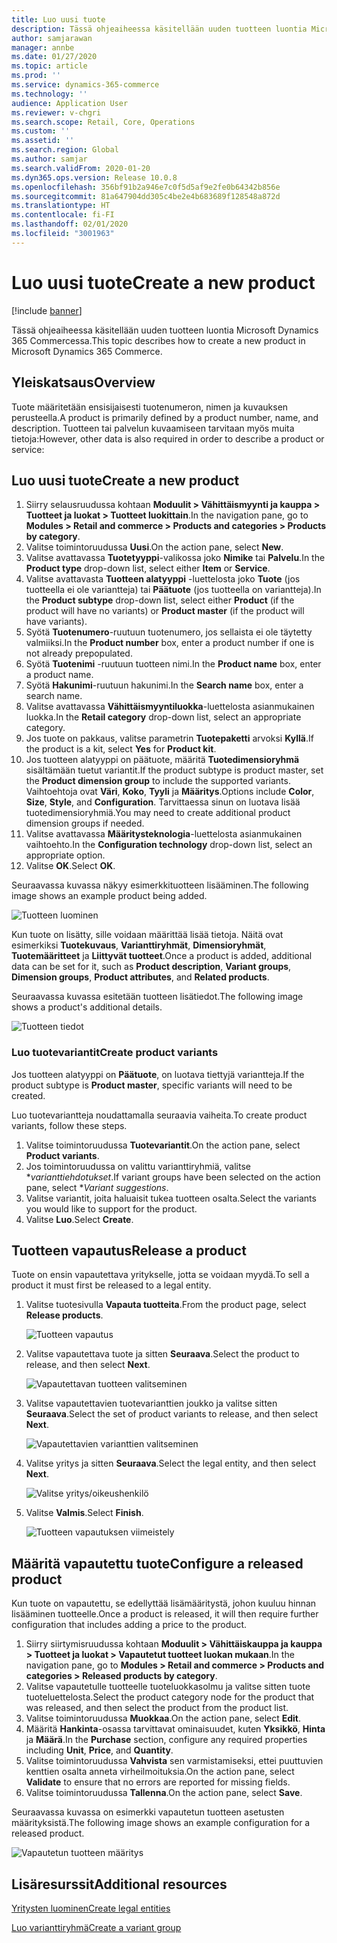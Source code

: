 ```yaml
---
title: Luo uusi tuote
description: Tässä ohjeaiheessa käsitellään uuden tuotteen luontia Microsoft Dynamics 365 Commercessa.
author: samjarawan
manager: annbe
ms.date: 01/27/2020
ms.topic: article
ms.prod: ''
ms.service: dynamics-365-commerce
ms.technology: ''
audience: Application User
ms.reviewer: v-chgri
ms.search.scope: Retail, Core, Operations
ms.custom: ''
ms.assetid: ''
ms.search.region: Global
ms.author: samjar
ms.search.validFrom: 2020-01-20
ms.dyn365.ops.version: Release 10.0.8
ms.openlocfilehash: 356bf91b2a946e7c0f5d5af9e2fe0b64342b856e
ms.sourcegitcommit: 81a647904dd305c4be2e4b683689f128548a872d
ms.translationtype: HT
ms.contentlocale: fi-FI
ms.lasthandoff: 02/01/2020
ms.locfileid: "3001963"
---
```

# <a name="create-a-new-product"></a><span data-ttu-id="8d69a-103">Luo uusi tuote</span><span class="sxs-lookup"><span data-stu-id="8d69a-103">Create a new product</span></span>


[!include [banner](includes/banner.md)]

<span data-ttu-id="8d69a-104">Tässä ohjeaiheessa käsitellään uuden tuotteen luontia Microsoft Dynamics 365 Commercessa.</span><span class="sxs-lookup"><span data-stu-id="8d69a-104">This topic describes how to create a new product in Microsoft Dynamics 365 Commerce.</span></span>

## <a name="overview"></a><span data-ttu-id="8d69a-105">Yleiskatsaus</span><span class="sxs-lookup"><span data-stu-id="8d69a-105">Overview</span></span>

<span data-ttu-id="8d69a-106">Tuote määritetään ensisijaisesti tuotenumeron, nimen ja kuvauksen perusteella.</span><span class="sxs-lookup"><span data-stu-id="8d69a-106">A product is primarily defined by a product number, name, and description.</span></span> <span data-ttu-id="8d69a-107">Tuotteen tai palvelun kuvaamiseen tarvitaan myös muita tietoja:</span><span class="sxs-lookup"><span data-stu-id="8d69a-107">However, other data is also required in order to describe a product or service:</span></span>

## <a name="create-a-new-product"></a><span data-ttu-id="8d69a-108">Luo uusi tuote</span><span class="sxs-lookup"><span data-stu-id="8d69a-108">Create a new product</span></span>

1. <span data-ttu-id="8d69a-109">Siirry selausruudussa kohtaan **Moduulit \> Vähittäismyynti ja kauppa \> Tuotteet ja luokat \> Tuotteet luokittain**.</span><span class="sxs-lookup"><span data-stu-id="8d69a-109">In the navigation pane, go to **Modules \> Retail and commerce \> Products and categories \> Products by category**.</span></span>
1. <span data-ttu-id="8d69a-110">Valitse toimintoruudussa **Uusi**.</span><span class="sxs-lookup"><span data-stu-id="8d69a-110">On the action pane, select **New**.</span></span>
1. <span data-ttu-id="8d69a-111">Valitse avattavassa **Tuotetyyppi**-valikossa joko **Nimike** tai **Palvelu**.</span><span class="sxs-lookup"><span data-stu-id="8d69a-111">In the **Product type** drop-down list, select either **Item** or **Service**.</span></span>
1. <span data-ttu-id="8d69a-112">Valitse avattavasta **Tuotteen alatyyppi** -luettelosta joko **Tuote** (jos tuotteella ei ole variantteja) tai **Päätuote** (jos tuotteella on variantteja).</span><span class="sxs-lookup"><span data-stu-id="8d69a-112">In the **Product subtype** drop-down list, select either **Product** (if the product will have no variants) or **Product master** (if the product will have variants).</span></span>
1. <span data-ttu-id="8d69a-113">Syötä **Tuotenumero**-ruutuun tuotenumero, jos sellaista ei ole täytetty valmiiksi.</span><span class="sxs-lookup"><span data-stu-id="8d69a-113">In the **Product number** box, enter a product number if one is not already prepopulated.</span></span>
1. <span data-ttu-id="8d69a-114">Syötä **Tuotenimi** -ruutuun tuotteen nimi.</span><span class="sxs-lookup"><span data-stu-id="8d69a-114">In the **Product name** box, enter a product name.</span></span>
1. <span data-ttu-id="8d69a-115">Syötä **Hakunimi**-ruutuun hakunimi.</span><span class="sxs-lookup"><span data-stu-id="8d69a-115">In the **Search name** box, enter a search name.</span></span>
1. <span data-ttu-id="8d69a-116">Valitse avattavassa **Vähittäismyyntiluokka**-luettelosta asianmukainen luokka.</span><span class="sxs-lookup"><span data-stu-id="8d69a-116">In the **Retail category** drop-down list, select an appropriate category.</span></span>
1. <span data-ttu-id="8d69a-117">Jos tuote on pakkaus, valitse parametrin **Tuotepaketti** arvoksi **Kyllä**.</span><span class="sxs-lookup"><span data-stu-id="8d69a-117">If the product is a kit, select **Yes** for **Product kit**.</span></span>
1. <span data-ttu-id="8d69a-118">Jos tuotteen alatyyppi on päätuote, määritä **Tuotedimensioryhmä** sisältämään tuetut variantit.</span><span class="sxs-lookup"><span data-stu-id="8d69a-118">If the product subtype is product master, set the **Product dimension group** to include the supported variants.</span></span> <span data-ttu-id="8d69a-119">Vaihtoehtoja ovat **Väri**, **Koko**, **Tyyli** ja **Määritys**.</span><span class="sxs-lookup"><span data-stu-id="8d69a-119">Options include **Color**, **Size**, **Style**, and **Configuration**.</span></span> <span data-ttu-id="8d69a-120">Tarvittaessa sinun on luotava lisää tuotedimensioryhmiä.</span><span class="sxs-lookup"><span data-stu-id="8d69a-120">You may need to create additional product dimension groups if needed.</span></span>
1. <span data-ttu-id="8d69a-121">Valitse avattavassa **Määritysteknologia**-luettelosta asianmukainen vaihtoehto.</span><span class="sxs-lookup"><span data-stu-id="8d69a-121">In the **Configuration technology** drop-down list, select an appropriate option.</span></span>
1. <span data-ttu-id="8d69a-122">Valitse **OK**.</span><span class="sxs-lookup"><span data-stu-id="8d69a-122">Select **OK**.</span></span>

<span data-ttu-id="8d69a-123">Seuraavassa kuvassa näkyy esimerkkituotteen lisääminen.</span><span class="sxs-lookup"><span data-stu-id="8d69a-123">The following image shows an example product being added.</span></span>

![Tuotteen luominen](media/create-new-product.png)

<span data-ttu-id="8d69a-125">Kun tuote on lisätty, sille voidaan määrittää lisää tietoja. Näitä ovat esimerkiksi **Tuotekuvaus**, **Varianttiryhmät**, **Dimensioryhmät**, **Tuotemääritteet** ja **Liittyvät tuotteet**.</span><span class="sxs-lookup"><span data-stu-id="8d69a-125">Once a product is added, additional data can be set for it, such as **Product description**, **Variant groups**, **Dimension groups**, **Product attributes**, and **Related products**.</span></span>

<span data-ttu-id="8d69a-126">Seuraavassa kuvassa esitetään tuotteen lisätiedot.</span><span class="sxs-lookup"><span data-stu-id="8d69a-126">The following image shows a product's additional details.</span></span>

![Tuotteen tiedot](media/create-new-product-2.png)

### <a name="create-product-variants"></a><span data-ttu-id="8d69a-128">Luo tuotevariantit</span><span class="sxs-lookup"><span data-stu-id="8d69a-128">Create product variants</span></span>

<span data-ttu-id="8d69a-129">Jos tuotteen alatyyppi on **Päätuote**, on luotava tiettyjä variantteja.</span><span class="sxs-lookup"><span data-stu-id="8d69a-129">If the product subtype is **Product master**, specific variants will need to be created.</span></span> 

<span data-ttu-id="8d69a-130">Luo tuotevariantteja noudattamalla seuraavia vaiheita.</span><span class="sxs-lookup"><span data-stu-id="8d69a-130">To create product variants, follow these steps.</span></span>

1. <span data-ttu-id="8d69a-131">Valitse toimintoruudussa **Tuotevariantit**.</span><span class="sxs-lookup"><span data-stu-id="8d69a-131">On the action pane, select **Product variants**.</span></span>
1. <span data-ttu-id="8d69a-132">Jos toimintoruudussa on valittu varianttiryhmiä, valitse \**varianttiehdotukset*.</span><span class="sxs-lookup"><span data-stu-id="8d69a-132">If variant groups have been selected on the action pane, select \**Variant suggestions*.</span></span>
1. <span data-ttu-id="8d69a-133">Valitse variantit, joita haluaisit tukea tuotteen osalta.</span><span class="sxs-lookup"><span data-stu-id="8d69a-133">Select the variants you would like to support for the product.</span></span>
1. <span data-ttu-id="8d69a-134">Valitse **Luo**.</span><span class="sxs-lookup"><span data-stu-id="8d69a-134">Select **Create**.</span></span>

## <a name="release-a-product"></a><span data-ttu-id="8d69a-135">Tuotteen vapautus</span><span class="sxs-lookup"><span data-stu-id="8d69a-135">Release a product</span></span>

<span data-ttu-id="8d69a-136">Tuote on ensin vapautettava yritykselle, jotta se voidaan myydä.</span><span class="sxs-lookup"><span data-stu-id="8d69a-136">To sell a product it must first be released to a legal entity.</span></span>

1. <span data-ttu-id="8d69a-137">Valitse tuotesivulla **Vapauta tuotteita**.</span><span class="sxs-lookup"><span data-stu-id="8d69a-137">From the product page, select **Release products**.</span></span>

    ![Tuotteen vapautus](media/create-new-product-3.png)

1. <span data-ttu-id="8d69a-139">Valitse vapautettava tuote ja sitten **Seuraava**.</span><span class="sxs-lookup"><span data-stu-id="8d69a-139">Select the product to release, and then select **Next**.</span></span>

    ![Vapautettavan tuotteen valitseminen](media/create-new-product-4.png)

1. <span data-ttu-id="8d69a-141">Valitse vapautettavien tuotevarianttien joukko ja valitse sitten **Seuraava**.</span><span class="sxs-lookup"><span data-stu-id="8d69a-141">Select the set of product variants to release, and then select **Next**.</span></span>

    ![Vapautettavien varianttien valitseminen](media/create-new-product-5.png)

1. <span data-ttu-id="8d69a-143">Valitse yritys ja sitten **Seuraava**.</span><span class="sxs-lookup"><span data-stu-id="8d69a-143">Select the legal entity, and then select **Next**.</span></span>

    ![Valitse yritys/oikeushenkilö](media/create-new-product-6.png)

1. <span data-ttu-id="8d69a-145">Valitse **Valmis**.</span><span class="sxs-lookup"><span data-stu-id="8d69a-145">Select **Finish**.</span></span>

    ![Tuotteen vapautuksen viimeistely](media/create-new-product-7.png)

## <a name="configure-a-released-product"></a><span data-ttu-id="8d69a-147">Määritä vapautettu tuote</span><span class="sxs-lookup"><span data-stu-id="8d69a-147">Configure a released product</span></span>

<span data-ttu-id="8d69a-148">Kun tuote on vapautettu, se edellyttää lisämääritystä, johon kuuluu hinnan lisääminen tuotteelle.</span><span class="sxs-lookup"><span data-stu-id="8d69a-148">Once a product is released, it will then require further configuration that includes adding a price to the product.</span></span>

1. <span data-ttu-id="8d69a-149">Siirry siirtymisruudussa kohtaan **Moduulit \> Vähittäiskauppa ja kauppa \> Tuotteet ja luokat \> Vapautetut tuotteet luokan mukaan**.</span><span class="sxs-lookup"><span data-stu-id="8d69a-149">In the navigation pane, go to **Modules \> Retail and commerce \> Products and categories \> Released products by category**.</span></span>
1. <span data-ttu-id="8d69a-150">Valitse vapautetulle tuotteelle tuoteluokkasolmu ja valitse sitten tuote tuoteluettelosta.</span><span class="sxs-lookup"><span data-stu-id="8d69a-150">Select the product category node for the product that was released, and then select the product from the product list.</span></span>
1. <span data-ttu-id="8d69a-151">Valitse toimintoruudussa **Muokkaa**.</span><span class="sxs-lookup"><span data-stu-id="8d69a-151">On the action pane, select **Edit**.</span></span>
1. <span data-ttu-id="8d69a-152">Määritä **Hankinta**-osassa tarvittavat ominaisuudet, kuten **Yksikkö**, **Hinta** ja **Määrä**.</span><span class="sxs-lookup"><span data-stu-id="8d69a-152">In the **Purchase** section, configure any required properties including **Unit**, **Price**,  and **Quantity**.</span></span>
1. <span data-ttu-id="8d69a-153">Valitse toimintoruudussa **Vahvista** sen varmistamiseksi, ettei puuttuvien kenttien osalta anneta virheilmoituksia.</span><span class="sxs-lookup"><span data-stu-id="8d69a-153">On the action pane, select **Validate** to ensure that no errors are reported for missing fields.</span></span>
1. <span data-ttu-id="8d69a-154">Valitse toimintoruudussa **Tallenna**.</span><span class="sxs-lookup"><span data-stu-id="8d69a-154">On the action pane, select **Save**.</span></span>

<span data-ttu-id="8d69a-155">Seuraavassa kuvassa on esimerkki vapautetun tuotteen asetusten määrityksistä.</span><span class="sxs-lookup"><span data-stu-id="8d69a-155">The following image shows an example configuration for a released product.</span></span>

![Vapautetun tuotteen määritys](media/create-new-product-8.png)

## <a name="additional-resources"></a><span data-ttu-id="8d69a-157">Lisäresurssit</span><span class="sxs-lookup"><span data-stu-id="8d69a-157">Additional resources</span></span>

[<span data-ttu-id="8d69a-158">Yritysten luominen</span><span class="sxs-lookup"><span data-stu-id="8d69a-158">Create legal entities</span></span>](channels-legal-entities.md)

[<span data-ttu-id="8d69a-159">Luo varianttiryhmä</span><span class="sxs-lookup"><span data-stu-id="8d69a-159">Create a variant group</span></span>](create-variant-group.md) 
